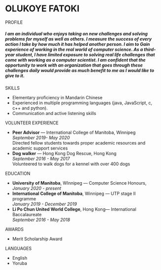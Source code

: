 # OLUKOYE FATOKI

PROFILE

##### I am an individual who enjoys taking on new challenges and solving problems for myself as well as others.  I measure the success of every action I take by how much it has helped another person. I aim to Gain experience of working in the real world of computer science. As a third-year student, I have limited exposure to solving real life challenges that come with working as a computer scientist.  I am confident that the opportunity to work with an organization that goes through these challenges daily would provide as much benefit to me as I would like to give to it.

SKILLS
- Elementary proficiency in Mandarin Chinese
- Experienced in multiple programming languages (java, JavaScript, c, c++ and python).
- Communication and active listening skills

VOLUNTEER EXPERIENCE  
- **Peer Advisor** — International College of Manitoba, Winnipeg\
_September 2019- May 2020_\
Directed fellow students towards proper academic resources and academic support services
- **Dog walker** — Hong Kong Dog Rescue, Hong Kong\
_September 2016 - May 2017_\
Volunteered to walk dogs for a kennel with over 400 dogs 

EDUCATION 
- **University of Manitoba**, WInnipeg — Computer Science Honours,\
 _January 2020 - present_ 
- **International College of Manitoba**, Winnipeg — UTP stage II programme\
_January 2019 - December 2019_
- **Li Po Chun United World College**, Hong Kong— International Baccalaureate\
_September 2016 - May 2018_

AWARDS  
- Merit Scholarship Award

LANGUAGES  
- English
- Yoruba

